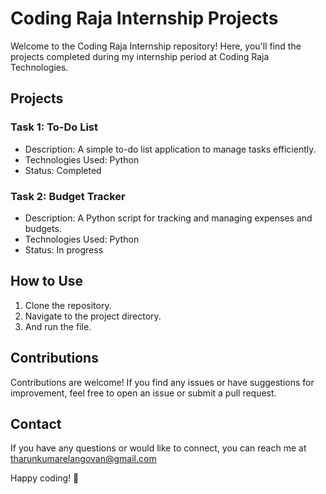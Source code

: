 # Coding Raja Internship Projects

Welcome to the Coding Raja Internship repository! Here, you'll find the projects completed during my internship period at Coding Raja Technologies.

## Projects

### Task 1: To-Do List

- Description: A simple to-do list application to manage tasks efficiently.
- Technologies Used: Python
- Status: Completed

### Task 2: Budget Tracker

- Description: A Python script for tracking and managing expenses and budgets.
- Technologies Used: Python
- Status: In progress

## How to Use

1. Clone the repository.
2. Navigate to the project directory.
3. And run the file.

## Contributions

Contributions are welcome! If you find any issues or have suggestions for improvement, feel free to open an issue or submit a pull request.

## Contact

If you have any questions or would like to connect, you can reach me at tharunkumarelangovan@gmail.com

Happy coding! 🚀
